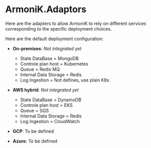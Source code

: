 # ArmoniK.Adaptors

Here are the adapters to allow ArmoniK to rely on different 
services corresponding to the specific deployment choices.

Here are the default deployment configuration:
* __On-premises__: _Not integrated yet_
  * State DataBase = MongoDB
  * Controle plan host = Kubernetes
  * Queue = Redis MQ
  * Internal Data Storage = Redis
  * Log Ingestion = Not defines, use plain K8s

* __AWS hybrid__: _Not integrated yet_
  * State DataBase = DynamoDB
  * Controle plan host = EKS
  * Queue = SQS
  * Internal Data Storage = Redis
  * Log Ingestion = CloudWatch

* __GCP__: To be defined

* __Azure__: To be defined